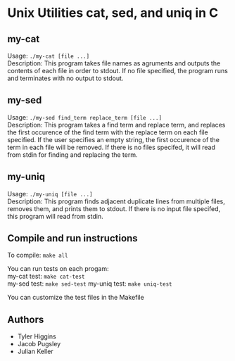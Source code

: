 # Unix Utilities cat, sed, and uniq in C #

## my-cat ##
Usage: `./my-cat [file ...]`  
Description: This program takes file names as agruments and outputs the contents of each file in order to stdout. If no file specified, the program runs and terminates with no output to stdout.

## my-sed ##
Usage: `./my-sed find_term replace_term [file ...]`  
Description: This program takes a find term and replace term, and replaces the first occurence of the find term with the replace term on each file specified. If the user specifies an empty string, the first occurence of the term in each file will be removed. If there is no files specifed, it will read from stdin for finding and replacing the term.

## my-uniq ##
Usage: `./my-uniq [file ...]`  
Description: This program finds adjacent duplicate lines from multiple files, removes them, and prints them to stdout. If there is no input file specifed, this program will read from stdin. 

## Compile and run instructions ##
To compile: `make all`  
  
You can run tests on each progam:  
my-cat test: `make cat-test`  
my-sed test: `make sed-test`
my-uniq test: `make uniq-test`

You can customize the test files in the Makefile


## Authors
- Tyler Higgins
- Jacob Pugsley
- Julian Keller
